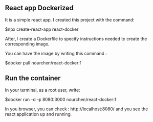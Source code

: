## React app Dockerized

It is a simple react app. I created this project with the command:

  $npx create-react-app react-docker
  
After, I create a Dockerfile to specify instructions needed to create the corresponding image.

You can have the image by writing this command :
   
   $docker pull nourchen/react-docker:1
  
  
## Run the container

In your terminal, as a root user, write:

  $docker run -d -p 8080:3000 nourchen/react-docker:1
  
  
In you browser, you can check : http://localhost:8080/  and you see the react application up and running.
  
